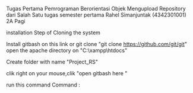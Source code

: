 Tugas Pertama Pemrograman Berorientasi Objek Mengupload Repository dari Salah Satu tugas semester pertama 
Rahel Simanjuntak (4342301001) 
2A Pagi 

installation
Step of Cloning the system

Install gitbash on this link or git clone "git clone https://github.com/git/git"
open the apache directory on "C:\xampp\htdocs"

Create folder with name "Project_RS"

clik right on your mouse,clik "open gitbash here "

run this command
Command : 
